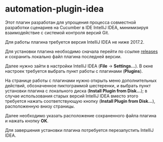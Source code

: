 # automation-plugin-idea
Этот плагин разработан для упрощения процесса совместной разработки сценариев на Cucumber в IDE IntelliJ IDEA, минимизируя взаимодействие с системой контроля версий Git.

Для работы плагина требуется версия IntelliJ IDEA не ниже 2017.2.

Для установки плагина необходимо сначала перейти по ссылке [releases](https://github.com/lanit-izh/automation-plugin-idea/releases) и сохранить локально файл плагина последней версии.

Далее нужно зайти в настройки IntelliJ IDEA (**File** -> **Settings...**). В окне настроек требуется выбрать пункт работы с плагинами (**Plugins**).

На странице работы с плагинами нужно открыть меню дополнительных действий, обозначенное пиктограммой шестеренки, и выбрать пункт установки плагина с локального диска (**Install Plugin from Disk...**); в случае использования старых версий IntelliJ IDEA вместо этого требуется нажать соответствующую кнопку (**Install Plugin from Disk...**), расположенную внизу страницы.

Далее необходимо указать расположение сохраненного файла плагина и нажать кнопку **OK**.

Для завершения установки плагина потребуется перезапустить IntelliJ IDEA.
